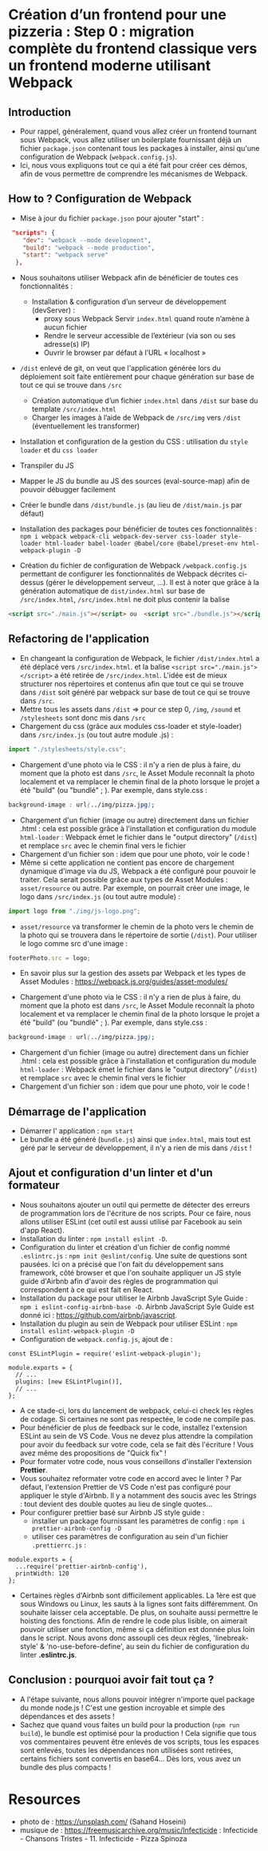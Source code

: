 # Création d’un frontend pour une pizzeria : Step 0 : migration complète du frontend classique vers un frontend moderne utilisant Webpack

## Introduction
- Pour rappel, généralement, quand vous allez créer un frontend tournant sous Webpack, vous allez utiliser un boilerplate fournissant déjà un fichier `package.json` contenant tous les packages à installer, ainsi qu'une configuration de Webpack (`webpack.config.js`). 
- Ici, nous vous expliquons tout ce qui a été fait pour créer ces démos, afin de vous permettre de comprendre les mécanismes de Webpack.
## How to ? Configuration de Webpack

- Mise à jour du fichier `package.json` pour ajouter "start" : 
```json
 "scripts": {
    "dev": "webpack --mode development",
    "build": "webpack --mode production",
    "start": "webpack serve"
  },
```
- Nous souhaitons utiliser Webpack afin de bénéficier de toutes ces fonctionnalités :
  - Installation & configuration d’un serveur de développement (devServer) :
    - proxy sous Webpack
    Servir `index.html` quand route n’amène à aucun fichier
    - Rendre le serveur accessible de l’extérieur (via son ou ses adresse(s) IP)
    - Ouvrir le browser par défaut à l’URL « localhost »  
- `/dist` enlevé de git, on veut que l'application générée lors du déploiement soit faite entièrement pour chaque génération sur base de tout ce qui se trouve dans `/src`
  - Création automatique d’un fichier `index.html` dans `/dist` sur base du template `/src/index.html`
  - Charger les images à l’aide de Webpack de `/src/img` vers `/dist` (éventuellement les transformer)
- Installation et configuration de la gestion du CSS : utilisation du `style loader` et du `css loader`
- Transpiler du JS
- Mapper le JS du bundle au JS des sources (eval-source-map) afin de pouvoir débugger facilement
- Créer le bundle dans `/dist/bundle.js` (au lieu de `/dist/main.js` par défaut)

- Installation des packages pour bénéficier de toutes ces fonctionnalités : `npm i webpack webpack-cli webpack-dev-server css-loader style-loader html-loader babel-loader @babel/core @babel/preset-env html-webpack-plugin -D`

- Création du fichier de configuration de Webpack `/webpack.config.js` permettant de configurer les fonctionnalités de Webpack décrites ci-dessus (gérer le développement serveur, ...).
Il est à noter que grâce à la génération automatique de `dist/index.html` sur base de `/src/index.html`,  `/src/index.html` ne doit plus contenir la balise 
```html
<script src="./main.js"></script> ou  <script src="./bundle.js"></script> comme c'est configuré ici .
```


## Refactoring de l'application
- En changeant la configuration de Webpack, le fichier `/dist/index.html` a été déplacé vers `/src/index.html`. et la balise `<script src="./main.js"></script>` a été retirée de `/src/index.html`. L'idée est de mieux structurer nos répertoires et contenus afin que tout ce qui se trouve dans `/dist` soit généré par webpack sur base de tout ce qui se trouve dans `/src`.
- Mettre tous les assets dans `/dist` => pour ce step 0, `/img`, `/sound` et `/stylesheets` sont donc mis dans `/src`
- Chargement du css (grâce aux modules css-loader et style-loader) dans `/src/index.js` (ou tout autre module .js) : 
```js
import "./stylesheets/style.css";
```
- Chargement d'une photo via le CSS : il n'y a rien de plus à faire, du moment que la photo est dans `/src`, le Asset Module reconnaît la photo localement et va remplacer le chemin final de la photo lorsque le projet a été "build" (ou "bundlé" ; ). 
Par exemple, dans style.css : 
```css
background-image : url(../img/pizza.jpg);
```
- Chargement d'un fichier (image ou autre) directement dans un fichier .html : cela est possible grâce à l'installation et configuration du module `html-loader` : Webpack émet le fichier dans le "output directory" (`/dist`) et remplace `src` avec le chemin final vers le fichier
- Chargement d'un fichier son : idem que pour une photo, voir le code !
- Même si cette application ne contient pas encore de chargement dynamique d'image via du JS, Webpack a été configuré pour pouvoir le traiter. Cela serait possible grâce aux types de Asset Modules : `asset/resource` ou autre. Par exemple, on pourrait créer une image, le logo dans `/src/index.js` (ou tout autre module) : 
```js
import logo from "./img/js-logo.png";
```
- `asset/resource` va transformer le chemin de la photo vers le chemin de la photo qui se trouvera dans le répertoire de sortie (`/dist`). Pour utiliser le logo comme src d'une image : 
```js
footerPhoto.src = logo;
```
- En savoir plus sur la gestion des assets par Webpack et les types de Asset Modules : https://webpack.js.org/guides/asset-modules/ 

- Chargement d'une photo via le CSS : il n'y a rien de plus à faire, du moment que la photo est dans `/src`, le Asset Module reconnaît la photo localement et va remplacer le chemin final de la photo lorsque le projet a été "build" (ou "bundlé" ; ). 
Par exemple, dans style.css : 
```css
background-image : url(../img/pizza.jpg);
```
- Chargement d'un fichier (image ou autre) directement dans un fichier .html : cela est possible grâce à l'installation et configuration du module `html-loader` : Webpack émet le fichier dans le "output directory" (`/dist`) et remplace `src` avec le chemin final vers le fichier
- Chargement d'un fichier son : idem que pour une photo, voir le code !

## Démarrage de l'application
- Démarrer l' application : `npm start`
- Le bundle a été généré (`bundle.js`) ainsi que `index.html`, mais tout est géré par le serveur de développement, il n'y a rien de mis dans `/dist` !

## Ajout et configuration d'un linter et d'un formateur
- Nous souhaitons ajouter un outil qui permette de détecter des erreurs de programmation lors 
de l'écriture de nos scripts.
Pour ce faire, nous allons utiliser ESLint (cet outil est aussi utilisé par Facebook au sein d'app React).
- Installation du linter : `npm install eslint -D`.
- Configuration du linter et création d'un fichier de config nommé `.eslintrc.js` : `npm init @eslint/config`. Une suite de questions sont pausées. Ici on a précisé que l'on fait du 
développement sans framework, côté browser et que l'on souhaite appliquer un JS style guide 
d'Airbnb afin d'avoir des règles de programmation qui correspondent à ce qui est fait 
en React.
- Installation du package pour utiliser le Airbnb JavaScript Syle Guide : `npm i eslint-config-airbnb-base -D`.
Airbnb JavaScript Syle Guide est donné ici : https://github.com/airbnb/javascript.
- Installation du plugin au sein de Webpack pour utiliser ESLint : `npm install eslint-webpack-plugin -D`
- Configuration de `webpack.config.js`, ajout de :
```
const ESLintPlugin = require('eslint-webpack-plugin');

module.exports = {
  // ...
  plugins: [new ESLintPlugin()],
  // ...
};
```
- A ce stade-ci, lors du lancement de webpack, celui-ci check les règles de codage.
Si certaines ne sont pas respectée, le code ne compile pas.
- Pour bénéficier de plus de feedback sur le code, installez l'extension ESLint au sein de 
VS Code. Vous ne devez plus attendre la compilation pour avoir du feedback sur votre code, cela 
se fait dès l'écriture ! Vous avez même des propositions de "Quick fix" !
- Pour formater votre code, nous vous conseillons d'installer l'extension **Prettier**.
- Vous souhaitez reformater votre code en accord avec le linter ?
Par défaut, l'extension Prettier de VS Code n'est pas configuré pour appliquer le style 
d'Airbnb. Il y a notamment des soucis avec les Strings : tout devient des double quotes au lieu 
de single quotes...
- Pour configurer prettier basé sur Airbnb JS style guide   : 
  - installer un package fournissant les paramètres de config : `npm i prettier-airbnb-config -D`
  - utiliser ces paramètres de configuration au sein d'un fichier `.prettierrc.js` :
```
module.exports = {
  ...require('prettier-airbnb-config'),
  printWidth: 120
};
```
- Certaines règles d'Airbnb sont difficilement applicables. La 1ère est que sous Windows ou Linux, les sauts à la lignes sont faits différemment. On souhaite laisser cela acceptable. De plus, on souhaite aussi permettre le hoisting des fonctions. Afin de rendre le code plus lisible, on aimerait pouvoir utiliser une fonction, même si ça définition est donnée plus loin dans le script. Nous avons donc assoupli ces deux règles, 'linebreak-style' & 'no-use-before-define', au sein du fichier de configuration du linter **.eslintrc.js**.


## Conclusion : pourquoi avoir fait tout ça ? 
- A l'étape suivante, nous allons pouvoir intégrer n'importe quel package du monde node.js ! C'est une gestion incroyable et simple des dépendances et des assets !
- Sachez que quand vous faites un build pour la production (`npm run build`), le bundle est optimisé pour la production ! Cela signifie que tous vos commentaires peuvent être enlevés de vos scripts, tous les espaces sont enlevés, toutes les dépendances non utilisées sont retirées, certains fichiers sont convertis en base64... Dès lors, vous avez un bundle des plus compacts !
# Resources
- photo de : https://unsplash.com/ (Sahand Hoseini)
- musique de : https://freemusicarchive.org/music/Infecticide : Infecticide - Chansons Tristes - 11. Infecticide - Pizza Spinoza